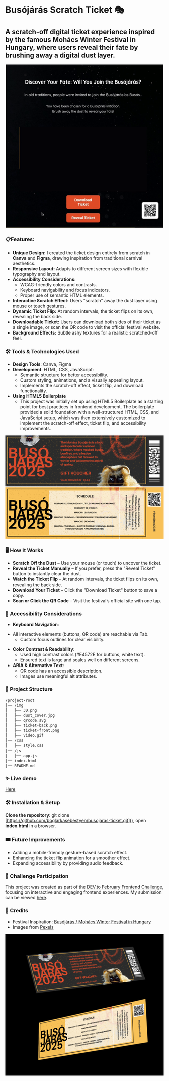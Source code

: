 # Busójárás Scratch Ticket 🎭
## A scratch-off digital ticket experience inspired by the famous Mohács Winter Festival in Hungary, where users reveal their fate by brushing away a digital dust layer.

<p align="center">
  <img src="img/video.gif" alt="Scratch Ticket Animation" width="500">
</p>


### 📋Features:

* **Unique Design:** I created the ticket design entirely from scratch in **Canva** and **Figma**, drawing inspiration from traditional carnival aesthetics.
* **Responsive Layout:**  Adapts to different screen sizes with flexible typography and layout.
* **Accessibility Considerations:** 
	- WCAG-friendly colors and contrasts.
	- Keyboard navigability and focus indicators.
	- Proper use of semantic HTML elements.
* **Interactive Scratch Effect:** Users "scratch" away the dust layer using mouse or touch gestures.
* **Dynamic Ticket Flip:** At random intervals, the ticket flips on its own, revealing the back side.
* **Downloadable Ticket:**	Users can download both sides of their ticket as a single image, or scan the QR code to visit the official festival website.
* **Background Effects:** Subtle ashy textures for a realistic scratched-off feel.

### 🛠️ Tools & Technologies Used
* **Design Tools**: Canva, Figma
* **Development**: HTML, CSS, JavaScript:
	- Semantic structure for better accessibility.
	- Custom styling, animations, and a visually appealing layout.
	- Implements the scratch-off effect, ticket flip, and download functionality.
* **Using HTML5 Boilerplate**
 	- This project was initially set up using HTML5 Boilerplate as a starting point for best practices in frontend development. The boilerplate provided a solid foundation with a well-structured HTML, CSS, and JavaScript setup, which was then extensively customized to implement the scratch-off effect, ticket flip, and accessibility improvements.

![Busójárás Ticket - Front](img/ticket-front.png)
![Busójárás Ticket - Back](img/ticket-back.png)


### 🖥️ How It Works
* **Scratch Off the Dust** – Use your mouse (or touch) to uncover the ticket.
* **Reveal the Ticket Manually** – If you prefer, press the "Reveal Ticket" button to instantly clear the dust.
* **Watch the Ticket Flip** – At random intervals, the ticket flips on its own, revealing the back side.
* **Download Your Ticket** – Click the "Download Ticket" button to save a copy.
* **Scan or Click the QR Code** – Visit the festival’s official site with one tap.

### 🚀 Accessibility Considerations

* **Keyboard Navigation**: 
 - All interactive elements (buttons, QR code) are reachable via Tab.
 	- Custom focus outlines for clear visibility.
* **Color Contrast & Readability**:
 	- Used high contrast colors (#E4572E for buttons, white text).
 	- Ensured text is large and scales well on different screens.
* **ARIA & Alternative Text**:
 	- QR code has an accessible description.
 	- Images use meaningful alt attributes.

### 📂 Project Structure

	/project-root
	│── /img
	│   ├── 3D.png
	│   ├── dust_cover.jpg
	│   ├── qrcode.svg
	│   ├── ticket-back.png
	│   ├── ticket-front.png
	│   ├── video.gif
	│── /css
	│   ├── style.css
	│── /js
	│   ├── app.js
	│── index.html
	│── README.md

### ✨ Live demo
[Here](https://boglarkasebestyen.github.io/devto_02challenge2025/)


### 🛠️ Installation & Setup
**Clone the repository**:
git clone [https://github.com/boglarkasebestyen/busojaras-ticket.git](), open **index.html** in a browser.


### 🎟️ Future Improvements

* Adding a mobile-friendly gesture-based scratch effect.
* Enhancing the ticket flip animation for a smoother effect.
* Expanding accessibility by providing audio feedback.


### 🎯 Challenge Participation
This project was created as part of the [DEV.to February Frontend Challenge](https://dev.to/devteam/join-us-for-the-next-frontend-challenge-february-edition-3070?bb=210331), focusing on interactive and engaging frontend experiences. My submission can be viewed [here](https://dev.to/boglarkasebestyen/winter-festival-scratch-ticket-4ae2).

### 🌟 Credits
* Festival Inspiration: [Busójárás / Mohács Winter Festival in Hungary](https://www.mohacsibusojaras.hu)
* Images from [Pexels](https://www.pexels.com)

![Busójárás Ticket - Back](img/3D.png)


